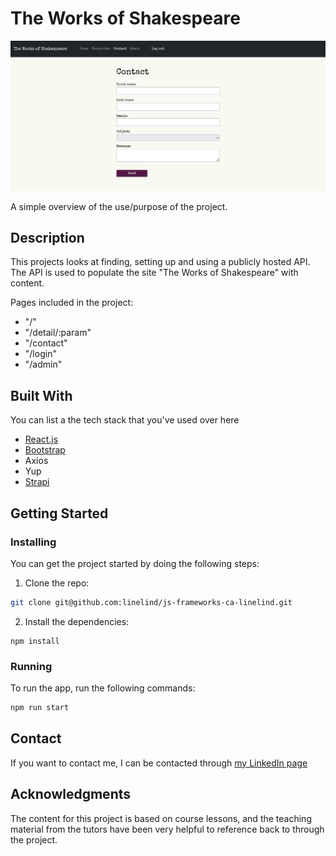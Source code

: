 # The Works of Shakespeare

<img src="/src/assets/portfolio_shakespeare.png" alt="Screenshot from The Works of Shakespeare site" title="Screenshot from The Works of Shakespeare site">

A simple overview of the use/purpose of the project.

## Description

This projects looks at finding, setting up and using a publicly hosted API. The API is used to populate the site "The Works of Shakespeare" with content.

Pages included in the project:

- "/"
- "/detail/:param"
- "/contact"
- "/login"
- "/admin"

## Built With

You can list a the tech stack that you've used over here

- [React.js](https://reactjs.org/)
- [Bootstrap](https://getbootstrap.com)
- Axios
- Yup
- [Strapi](https://strapi.io/)

## Getting Started

### Installing

You can get the project started by doing the following steps:

1. Clone the repo:

```bash
git clone git@github.com:linelind/js-frameworks-ca-linelind.git
```

2. Install the dependencies:

```
npm install
```

### Running

To run the app, run the following commands:

```bash
npm run start
```

## Contact

If you want to contact me, I can be contacted through [my LinkedIn page](https://www.linkedin.com/in/line-lindheim-t%C3%B8resby-6667a812b/)

## Acknowledgments

The content for this project is based on course lessons, and the teaching material from the tutors have been very helpful to reference back to through the project.
